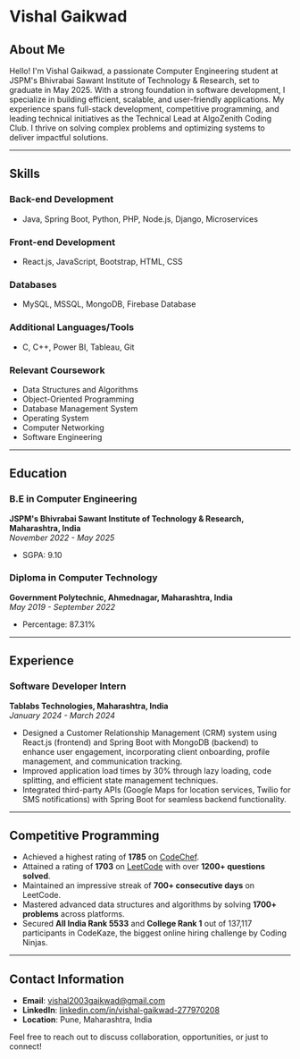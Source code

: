 # Vishal Gaikwad

## About Me
Hello! I'm Vishal Gaikwad, a passionate Computer Engineering student at JSPM's Bhivrabai Sawant Institute of Technology & Research, set to graduate in May 2025. With a strong foundation in software development, I specialize in building efficient, scalable, and user-friendly applications. My experience spans full-stack development, competitive programming, and leading technical initiatives as the Technical Lead at AlgoZenith Coding Club. I thrive on solving complex problems and optimizing systems to deliver impactful solutions.

---

## Skills
### Back-end Development
- Java, Spring Boot, Python, PHP, Node.js, Django, Microservices

### Front-end Development
- React.js, JavaScript, Bootstrap, HTML, CSS

### Databases
- MySQL, MSSQL, MongoDB, Firebase Database

### Additional Languages/Tools
- C, C++, Power BI, Tableau, Git

### Relevant Coursework
- Data Structures and Algorithms
- Object-Oriented Programming
- Database Management System
- Operating System
- Computer Networking
- Software Engineering

---

## Education
### B.E in Computer Engineering  
**JSPM's Bhivrabai Sawant Institute of Technology & Research, Maharashtra, India**  
*November 2022 - May 2025*  
- SGPA: 9.10

### Diploma in Computer Technology  
**Government Polytechnic, Ahmednagar, Maharashtra, India**  
*May 2019 - September 2022*  
- Percentage: 87.31%

---

## Experience
### Software Developer Intern  
**Tablabs Technologies, Maharashtra, India**  
*January 2024 - March 2024*  
- Designed a Customer Relationship Management (CRM) system using React.js (frontend) and Spring Boot with MongoDB (backend) to enhance user engagement, incorporating client onboarding, profile management, and communication tracking.
- Improved application load times by 30% through lazy loading, code splitting, and efficient state management techniques.
- Integrated third-party APIs (Google Maps for location services, Twilio for SMS notifications) with Spring Boot for seamless backend functionality.

---


## Competitive Programming
- Achieved a highest rating of **1785** on [CodeChef](https://www.codechef.com/users/vishal_2003).
- Attained a rating of **1703** on [LeetCode](https://leetcode.com/u/Vishal2003/) with over **1200+ questions solved**.
- Maintained an impressive streak of **700+ consecutive days** on LeetCode.
- Mastered advanced data structures and algorithms by solving **1700+ problems** across platforms.
- Secured **All India Rank 5533** and **College Rank 1** out of 137,117 participants in CodeKaze, the biggest online hiring challenge by Coding Ninjas.

---

## Contact Information
- **Email**: [vishal2003gaikwad@gmail.com](mailto:vishal2003gaikwad@gmail.com)  
- **LinkedIn**: [linkedin.com/in/vishal-gaikwad-277970208](https://linkedin.com/in/vishal-gaikwad-277970208)  
- **Location**: Pune, Maharashtra, India  

Feel free to reach out to discuss collaboration, opportunities, or just to connect!
